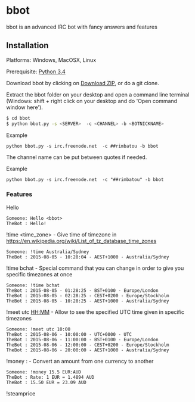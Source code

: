 # bbot
bbot is an advanced IRC bot with fancy answers and features

## Installation
Platforms: Windows, MacOSX, Linux

Prerequisite: [Python 3.4](https://www.python.org/)

Download bbot by clicking on [Download ZIP](https://github.com/Djidiouf/bbot/archive/master.zip), or do a git clone.

Extract the bbot folder on your desktop and open a command line terminal (Windows: shift + right click on your desktop and do 'Open command window here').

```sh
$ cd bbot
$ python bbot.py -s <SERVER>  -c <CHANNEL> -b <BOTNICKNAME>
```

Example
```
python bbot.py -s irc.freenode.net  -c ##rimbatou -b bbot
```

The channel name can be put between quotes if needed.

Example
```
python bbot.py -s irc.freenode.net  -c "##rimbatou" -b bbot
```

### Features

Hello <bbot>
```
Someone: Hello <bbot>
TheBot : Hello!
```

!time <time_zone> - Give time of timezone in https://en.wikipedia.org/wiki/List_of_tz_database_time_zones
```
Someone: !time Australia/Sydney
TheBot : 2015-08-05 - 10:28:04 - AEST+1000 - Australia/Sydney
```

!time bchat - Special command that you can change in order to give you specific timezones at once
```
Someone: !time bchat
TheBot : 2015-08-05 - 01:28:25 - BST+0100 - Europe/London
TheBot : 2015-08-05 - 02:28:25 - CEST+0200 - Europe/Stockholm
TheBot : 2015-08-05 - 10:28:25 - AEST+1000 - Australia/Sydney
```

!meet utc <HH:MM> - Allow to see the specified UTC time given in specific timezones
```
Someone: !meet utc 10:00
TheBot : 2015-08-06 - 10:00:00 - UTC+0000 - UTC
TheBot : 2015-08-06 - 11:00:00 - BST+0100 - Europe/London
TheBot : 2015-08-06 - 12:00:00 - CEST+0200 - Europe/Stockholm
TheBot : 2015-08-06 - 20:00:00 - AEST+1000 - Australia/Sydney
```

!money <amount> <CODE1>:<CODE2> - Convert an amount from one currency to another
```
Someone: !money 15.5 EUR:AUD
TheBot : Rate: 1 EUR = 1.4894 AUD
TheBot : 15.50 EUR = 23.09 AUD
```

!steamprice <Title> - Retrieve data info about a specific Title. If an exact match hasn't been found, 3 potential results will be displayed.
```
Someone: !steamprice PAYDAY
TheBot : Exact title not found, you can try:
TheBot : PAYDAY: The Heist
TheBot : PAYDAY The Heist Mercy Hospital Trailer
TheBot : PAYDAY: The Heist - Wolfpack Weapons
```
```
Someone: !steamprice Cities:Skylines
TheBot : Cities: Skylines is at 27.99 EUR (from: 27.99 EUR , discount: 0%)
TheBot : About: Cities: Skylines is a modern take on the classic city simulation. The game introduces new game play elements to realize the thrill and hardships of cr [...]
TheBot : Metacritic: 86
TheBot : SteamStore: http://store.steampowered.com/app/255710?cc=fr
```

### Version
0.1

### Tech
bbot is made in:

* Python - 3.4.3

### Development
Want to contribute? Great! But don't do it now, wait for the Release.


### Todo's
* more features
* other things

### License
Something
